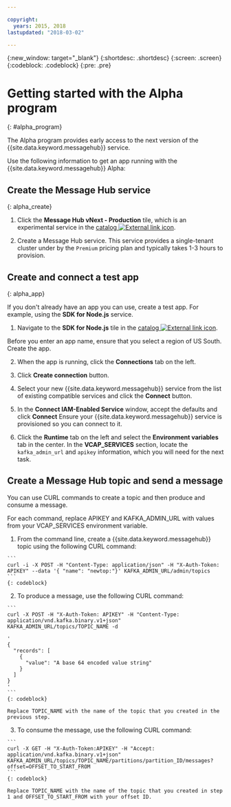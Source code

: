 ```yaml
---

copyright:
  years: 2015, 2018
lastupdated: "2018-03-02"

---
```


{:new_window: target="_blank"}
{:shortdesc: .shortdesc}
{:screen: .screen}
{:codeblock: .codeblock}
{:pre: .pre}


# Getting started with the Alpha program
{: #alpha_program}

The Alpha program provides early access to the next version of the {{site.data.keyword.messagehub}} service. 

Use the following information to get an app running with the {{site.data.keyword.messagehub}} Alpha:


## Create the Message Hub service
{: alpha_create}


  1. Click the **Message Hub vNext - Production** tile, which is an experimental service in the 
[catalog ![External link icon](../../icons/launch-glyph.svg "External link icon")](https://console.stage1.bluemix.net/catalog/labs/?search=vnext).</li>

  2. Create a Message Hub service. This service provides a single-tenant cluster under by the ```Premium``` pricing plan and typically takes 1-3 hours to provision.
 


## Create and connect a test app
{: alpha_app}

If you don't already have an app you can use, create a test app. For example, using the **SDK for Node.js** service. 

  1. Navigate to the **SDK for Node.js** tile in the [catalog ![External link icon](../../icons/launch-glyph.svg "External link icon")](https://console.stage1.bluemix.net/catalog/starters/sdk-for-nodejs).
   
  Before you enter an app name, ensure that you select a region of US South. Create the app.

  2. When the app is running, click the **Connections** tab on the left.

  3. Click **Create connection** button.

  4. Select your new {{site.data.keyword.messagehub}} service from the list of existing compatible services and click the **Connect** button.

  5. In the **Connect IAM-Enabled Service** window, accept the defaults and click **Connect**
     Ensure your {{site.data.keyword.messagehub}} service is provisioned so you can connect to it.

  6. Click the **Runtime** tab on the left and select the **Environment variables** tab in the center. In the **VCAP_SERVICES** section, locate the ```kafka_admin_url``` and ```apikey``` information, which you will need for the next task.

## Create a Message Hub topic and send a message

You can use CURL commands to create a topic and then produce and consume a message. 

For each command, replace APIKEY and KAFKA_ADMIN_URL with values from your VCAP_SERVICES environment variable.

  1. From the command line, create a {{site.data.keyword.messagehub}} topic using the following CURL command:
  
    ```
    curl -i -X POST -H "Content-Type: application/json" -H "X-Auth-Token: APIKEY" --data '{ "name": "newtop:"}' KAFKA_ADMIN_URL/admin/topics
    ```
    {: codeblock}

  2. To produce a message, use the following CURL command:

    ```
    curl -X POST -H "X-Auth-Token: APIKEY" -H "Content-Type: application/vnd.kafka.binary.v1+json" KAFKA_ADMIN_URL/topics/TOPIC_NAME -d 

    '
    {
      "records": [
        {
          "value": "A base 64 encoded value string"
        }
      ]
    }
    '
    ```
    {: codeblock}
	
	Replace TOPIC_NAME with the name of the topic that you created in the previous step.

  3. To consume the message, use the following CURL command: 

    ```
    curl -X GET -H "X-Auth-Token:APIKEY" -H "Accept: application/vnd.kafka.binary.v1+json" KAFKA_ADMIN_URL/topics/TOPIC_NAME/partitions/partition_ID/messages?offset=OFFSET_TO_START_FROM
    ```
    {: codeblock}
	
	Replace TOPIC_NAME with the name of the topic that you created in step 1 and OFFSET_TO_START_FROM with your offset ID.





